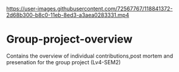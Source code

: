 
https://user-images.githubusercontent.com/72567767/118841372-2d68b300-b8c0-11eb-8ed3-a3aea0283331.mp4

# Group-project-overview
Contains the overview of individual contributions,post mortem and presenation for the group project (Lv4-SEM2)
